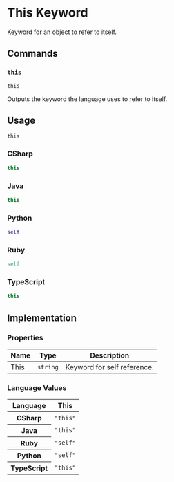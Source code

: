 # This Keyword

Keyword for an object to refer to itself.

## Commands

### `this`

`this`

Outputs the keyword the language uses to refer to itself.

## Usage

```
this
```

### CSharp

```csharp
this
```

### Java

```java
this
```

### Python

```python
self
```

### Ruby

```ruby
self
```

### TypeScript

```typescript
this
```

## Implementation

### Properties

<table>
    <thead>
        <th>Name</th>
        <th>Type</th>
        <th>Description</th>
    </thead>
    <tbody>
        <tr>
            <td>This</td>
            <td><code>string</code></td>
            <td>Keyword for self reference.</td>
        </tr>
    </tbody>
</table>

### Language Values

<table>
    <thead>
        <th>Language</th>
        <th>This</th>
    </thead>
    <tbody>
        <tr>
            <th>CSharp</th>
            <td><code>"this"</code></td>
        </tr>
        <tr>
            <th>Java</th>
            <td><code>"this"</code></td>
        </tr>
        <tr>
            <th>Ruby</th>
            <td><code>"self"</code></td>
        </tr>
        <tr>
            <th>Python</th>
            <td><code>"self"</code></td>
        </tr>
        <tr>
            <th>TypeScript</th>
            <td><code>"this"</code></td>
        </tr>
    </tbody>
</table>
